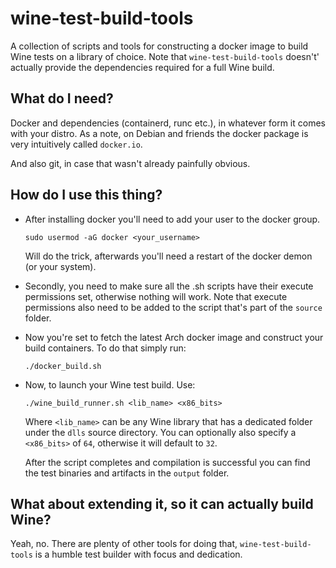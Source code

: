 ﻿# wine-test-build-tools

A collection of scripts and tools for constructing a docker image to build Wine tests on a library of choice. Note that `wine-test-build-tools` doesn't' actually provide the dependencies required for a full Wine build.

## What do I need?

Docker and dependencies (containerd, runc etc.), in whatever form it comes with your distro. As a note, on Debian and friends the docker package is very intuitively called `docker.io`.

And also git, in case that wasn't already painfully obvious.

## How do I use this thing?

* After installing docker you'll need to add your user to the docker group.
  
    `sudo usermod -aG docker <your_username>`
  
    Will do the trick, afterwards you'll need a restart of the docker demon (or your system).

* Secondly, you need to make sure all the .sh scripts have their execute permissions set, otherwise nothing will work. Note that execute permissions also need to be added to the script that's part of the `source` folder.

* Now you're set to fetch the latest Arch docker image and construct your build containers. To do that simply run:
  
    `./docker_build.sh`

* Now, to launch your Wine test build. Use:
  
    `./wine_build_runner.sh <lib_name> <x86_bits>`
  
    Where `<lib_name>` can be any Wine library that has a dedicated folder under the `dlls` source directory. You can optionally also specify a `<x86_bits>` of `64`, otherwise it will default to `32`.
  
    After the script completes and compilation is successful you can find the test binaries and artifacts in the `output` folder.

## What about extending it, so it can actually build Wine?

Yeah, no. There are plenty of other tools for doing that, `wine-test-build-tools` is a humble test builder with focus and dedication.

